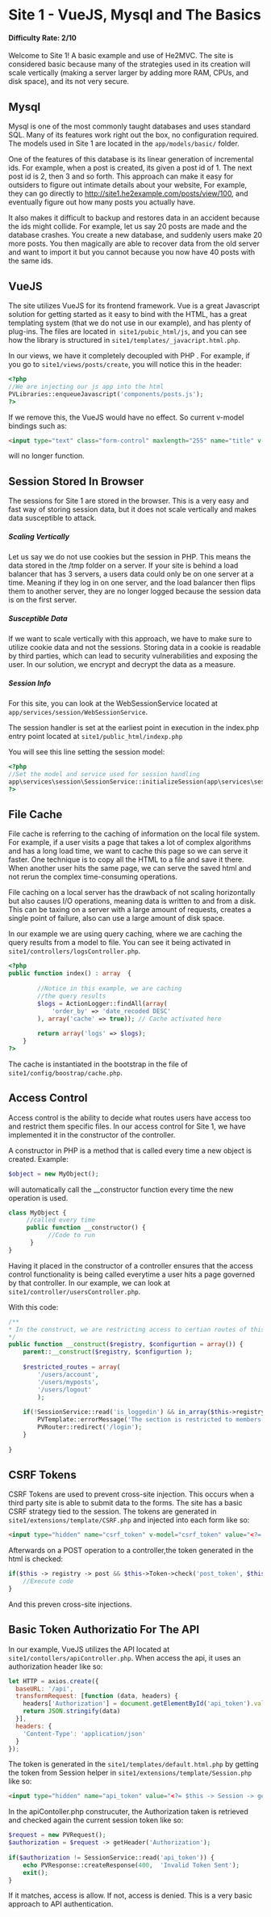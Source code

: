 
# Site 1 - VueJS, Mysql and The Basics

#### Difficulty Rate: 2/10

Welcome to Site 1! A basic example and use of He2MVC. The site is considered basic because many of the strategies used in its creation will scale vertically (making a server larger by adding more RAM, CPUs, and disk space), and its not very secure.

## Mysql
Mysql is one of the most commonly taught databases and uses standard SQL. Many of its features work right out the box, no configuration required. The models used in Site 1 are located in the `app/models/basic/` folder.

One of the features of this database is its linear generation of incremental ids. For example, when a post is created, its given a post id of 1. The next post id is 2, then 3 and so forth. This approach can make it easy for outsiders to figure out intimate details about your website, For example, they can go directly to http://site1.he2example.com/posts/view/100, and eventually figure out how many posts you actually have. 

It also makes it difficult to backup and restores data in an accident because the ids might collide. For example, let us say 20 posts are made and the database crashes. You create a new database, and suddenly users make 20 more posts. You then magically are able to recover data from the old server and want to import it but you cannot because you now have 40 posts with the same ids.

## VueJS
The site utilizes VueJS for its frontend framework. Vue is a great Javascript solution for getting started as it easy to bind with the HTML, has a great templating system (that we do not use in our example), and has plenty of plug-ins. The files are located in` site1/pubic_html/js`, and you can see how the library is structured in `site1/templates/_javacript.html.php`.

In our views, we have it completely decoupled with PHP . For example, if you go to `site1/views/posts/create`, you will notice this in the header:
```php
<?php 
//We are injecting our js app into the html
PVLibraries::enqueueJavascript('components/posts.js'); 
?>
```

If we remove this, the VueJS would have no effect. So current v-model bindings such as:

```html
<input type="text" class="form-control" maxlength="255" name="title" v-model="title" value="<?= $post -> title; ?>" />
```

will no longer function.

## Session Stored In Browser

The sessions for Site 1 are stored in the browser. This is a very easy and fast way of storing session data, but it does not scale vertically and makes data susceptible to attack.

##### Scaling Vertically
Let us say we do not use cookies but the session in PHP. This means the data stored in the /tmp folder on a server. If your site is behind a load balancer that has 3 servers, a users data could only be on one server at a time. Meaning if they log in on one server, and the load balancer then flips them to another server, they are no longer logged because the session data is on the first server.

##### Susceptible Data
If we want to scale vertically with this approach, we have to make sure to utilize cookie data and not the sessions. Storing data in a cookie is readable by third parties, which can lead to security vulnerabilities and exposing the user. In our solution, we encrypt and decrypt the data as a measure.

##### Session Info

For this site, you can look at the WebSessionService located at
`app/services/session/WebSessionService`.

The session handler is set at the earliest point in execution in the index.php entry point located at `site1/public_html/indexp.php`

You will see this line setting the session model:

 ```php
<?php
 //Set the model and service used for session handling
 app\services\session\SessionService::initializeSession(app\services\session\WebSessionService::initializeSession(''), true);
?>
```

## File Cache

File cache is referring to the caching of information on the local file system. For example, if a user visits a page that takes a lot of complex algorithms and has a long load time, we want to cache this page so we can serve it faster. One technique is to copy all the HTML to a file and save it there. When another user hits the same page, we can serve the saved html and not rerun the complex time-consuming operations.

File caching on a local server has the drawback of not scaling horizontally but also causes I/O operations, meaning data is written to and from a disk. This can be taxing on a server with a large amount of requests, creates a single point of failure, also can use a large amount of disk space.

In our example we are using query caching, where we are caching the query results from a model to file. You can see it being activated in `site1/controllers/logsController.php`.

```php
<?php
public function index() : array  {
        
        //Notice in this example, we are caching
        //the query results
        $logs = ActionLogger::findAll(array(
            'order_by' => 'date_recoded DESC'
        ), array('cache' => true)); // Cache activated here
        
        return array('logs' => $logs);
    }
?>
```
The cache is instantiated in the bootstrap in the file  of `site1/config/boostrap/cache.php`.

## Access Control

Access control is the ability to decide what routes users have access too and restrict them specific files. In our access control for Site 1, we have implemented it in the constructor of the controller.

A constructor in PHP is a method that is called every time a new object is created. Example:

```php
$object = new MyObject();
```
will automatically call the __constructor function every time the new operation is used.
```php
class MyObject {
     //called every time
     public function __constructor() {
           //Code to run
      }
}
```
Having it placed in the constructor of a controller ensures that the access control functionality is being called everytime a user hits a page governed by that controller. In our example, we can look at `site1/controller/usersController.php`. 

With this code:
```php
/**
* In the construct, we are restricting access to certian routes of this controller.
*/
public function __construct($registry, $configurtion = array()) {
	parent::__construct($registry, $configurtion );
        
	$restricted_routes = array(
		'/users/account',
		'/users/myposts',
		'/users/logout'
		);
        
	if(!SessionService::read('is_loggedin') && in_array($this->registry -> route[0], $restricted_routes)) {
		PVTemplate::errorMessage('The section is restricted to members. Please login.');
		PVRouter::redirect('/login');
	}
        
}
```

## CSRF Tokens

CSRF Tokens are used to prevent cross-site injection. This occurs when a third party site is able to submit data to the forms. The site has a basic CSRF strategy tied to the session.
The tokens are generated in `site1/extensions/template/CSRF.php` and injected into each form like so:

```html
<input type="hidden" name="csrf_token" v-model="csrf_token" value="<?= $this -> CSRF -> getCSRFTokenInput('token_name'); ?>" />
```

Afterwards on a POST operation to a controller,the token generated in the html is checked:

```php
if($this -> registry -> post && $this->Token->check('post_token', $this -> registry -> post['csrf_token'])) {
	//Execute code				
}
```

And this preven cross-site injections.

## Basic Token Authorizatio For The API

In our example, VueJS utilizes the API located at `site1/contollers/apiController.php`. When access the api, it uses an authorization header like so:

```javascript
let HTTP = axios.create({
  baseURL: '/api',
  transformRequest: [function (data, headers) {
    headers['Authorization'] = document.getElementById('api_token').value;
    return JSON.stringify(data)
  }],
  headers: {
    'Content-Type': 'application/json'
  }
});
```

The token is generated in the `site1/templates/default.html.php` by getting the token from Session helper in `site1/extensions/template/Session.php` like so:

```html
<input type="hidden" name="api_token" value="<?= $this -> Session -> get('api_token'); ?>" id="api_token" />
```

In the apiContoller.php construcuter, the Authorization taken is retrieved and checked again the current session token like so:

```php
$request = new PVRequest();
$authorization = $request -> getHeader('Authorization');
		 
if($authorization != SessionService::read('api_token')) {
	echo PVResponse::createResponse(400,  'Invalid Token Sent');
	exit();
}
```
If it matches, access is allow. If not, access is denied. This is a very basic approach to API authentication.
